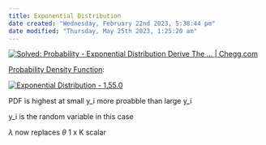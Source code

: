 ```yaml
---
title: Exponential Distribution
date created: "Wednesday, February 22nd 2023, 5:38:44 pm"
date modified: "Thursday, May 25th 2023, 1:25:20 am"
---
```


[![Solved: Probability - Exponential Distribution Derive The ... | Chegg.com](https://external-content.duckduckgo.com/iu/?u=https%3A%2F%2Fd2vlcm61l7u1fs.cloudfront.net%2Fmedia%2F34e%2F34e3ced3-6e4b-4207-8d67-16f43e0471a5%2Fphpnbnszx.png&f=1&nofb=1&ipt=31d1ab084d59c3001e635d9c49a9a9cf3e19a094f8042bccf0053ef1ae2f021a&ipo=images)](https://d2vlcm61l7u1fs.cloudfront.net/media/34e/34e3ced3-6e4b-4207-8d67-16f43e0471a5/phpnbnszx.png)

[Probability Density Function](Probability%20Density%20Function.md):

[![Exponential Distribution - 1.55.0](https://external-content.duckduckgo.com/iu/?u=https%3A%2F%2Fwww.boost.org%2Fdoc%2Flibs%2F1_55_0%2Flibs%2Fmath%2Fdoc%2Fgraphs%2Fexponential_pdf.png&f=1&nofb=1&ipt=5fc4692ef70959af1d54a2ee5215ca8eee343f71ef0616ec575535e2b94d5dcd&ipo=images)](https://www.boost.org/doc/libs/1_55_0/libs/math/doc/graphs/exponential_pdf.png)

PDF is highest at small y_i more proabble than large y_i

y_i is the random variable in this case

$\lambda$ now replaces $\theta$  1 x K scalar
